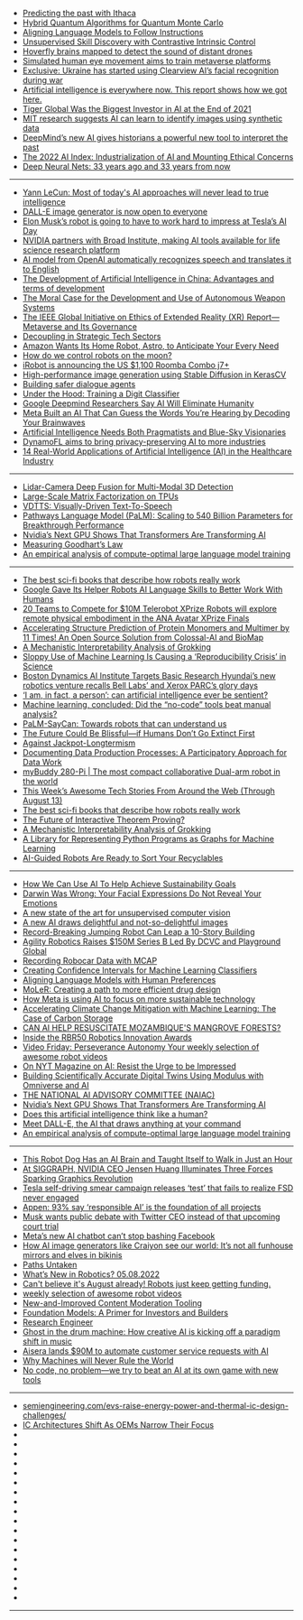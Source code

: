 - [Predicting the past with Ithaca](https://deepmind.com/blog/article/Predicting-the-past-with-Ithaca)
- [Hybrid Quantum Algorithms for Quantum Monte Carlo](ai.googleblog.com/2022/03/hybrid-quantum-algorithms-for-quantum.html)
- [Aligning Language Models
to Follow Instructions](https://openai.com/blog/instruction-following/)
- [Unsupervised Skill Discovery with Contrastive Intrinsic Control](https://bair.berkeley.edu/blog/)
- [Hoverfly brains mapped to detect the sound of distant drones](https://www.sciencedaily.com/news/computers_math/artificial_intelligence/)
- [Simulated human eye movement aims to train metaverse platforms](sciencedaily.com/releases/2022/03/220307132000.htm)
- [Exclusive: Ukraine has started using Clearview AI’s facial recognition during war](https://www.reuters.com/technology/exclusive-ukraine-has-started-using-clearview-ais-facial-recognition-during-war-2022-03-13/)
- [Artificial intelligence is everywhere now. This report shows how we got here.](https://www.popsci.com/technology/stanford-artificial-intelligence-index-report/)
- [Tiger Global Was the Biggest
Investor in AI at the End of 2021](https://www.institutionalinvestor.com/article/b1x340yv0htnyl/Tiger-Global-Was-the-Biggest-Investor-in-AI-at-the-End-of-2021)
- [MIT research suggests AI can learn to identify images using synthetic data](https://www.siliconrepublic.com/machines/machine-learning-images-mit-ai)
- [DeepMind’s new AI gives historians a powerful new tool to interpret the past](https://arstechnica.com/science/2022/03/deepminds-new-ai-tool-helps-resolve-debate-over-ancient-athenian-decrees/)
- [The 2022 AI Index: Industrialization of AI and Mounting Ethical Concerns](https://hai.stanford.edu/news/2022-ai-index-industrialization-ai-and-mounting-ethical-concerns)
- [Deep Neural Nets: 33 years ago and 33 years from now](https://karpathy.github.io/2022/03/14/lecun1989/)
-----------
- [Yann LeCun: Most of today's AI approaches will never lead to true intelligence](https://www.zdnet.com/article/metas-ai-guru-lecun-most-of-todays-ai-approaches-will-never-lead-to-true-intelligence/)
- [DALL-E image generator is now open to everyone](https://cur.at/avhJcsR?m=web)
- [Elon Musk’s robot is going to have to work hard to impress at Tesla’s AI Day](https://cur.at/LRdKlbF?m=web)
- [NVIDIA partners with Broad Institute, making AI tools available for life science research platform](https://cur.at/BgWEs23?m=web)
- [AI model from OpenAI automatically recognizes speech and translates it to English](https://cur.at/sRXqpiY?m=web)
- [The Development of Artificial Intelligence in China: Advantages and terms of development](https://cur.at/PAvvksc?m=web)
- [The Moral Case for the Development and Use of Autonomous Weapon Systems](https://cur.at/2DYHqZM?m=web)
- [The IEEE Global Initiative on Ethics of Extended Reality (XR) Report—Metaverse and Its Governance](https://cur.at/1uIF0mB?m=web)
- [Decoupling in Strategic Tech Sectors](https://cur.at/STSfufV?m=web)
- [Amazon Wants Its Home Robot, Astro, to Anticipate Your Every Need](https://cur.at/p419zAQ?m=web)
- [How do we control robots on the moon?](https://cur.at/VjADfCA?m=web)
- [iRobot is announcing the US $1,100 Roomba Combo j7+](https://cur.at/AZ1HyNe?m=web)
- [High-performance image generation using Stable Diffusion in KerasCV](https://cur.at/5nz7sjY?m=web)
- [Building safer dialogue agents](https://cur.at/JHwBoY4?m=web)
- [Under the Hood: Training a Digit Classifier](https://cur.at/E5MqI8c?m=web)
- [Google Deepmind Researchers Say AI Will Eliminate Humanity](https://cur.at/4aN4Wub?m=web)
- [Meta Built an AI That Can Guess the Words You’re Hearing by Decoding Your Brainwaves](https://cur.at/JlmktJt?m=web)
- [Artificial Intelligence Needs Both Pragmatists and Blue-Sky Visionaries](https://cur.at/wzbyGHI?m=web)
- [DynamoFL aims to bring privacy-preserving AI to more industries](https://cur.at/9rTRY9H?m=web)
- [14 Real-World Applications of Artificial Intelligence (AI) in the Healthcare Industry](https://cur.at/dR0S3bz?m=web)
------------
- [Lidar-Camera Deep Fusion for Multi-Modal 3D Detection](https://ai.googleblog.com/2022/04/lidar-camera-deep-fusion-for-multi.html)
- [Large-Scale Matrix Factorization on TPUs](https://ai.go[]()ogleblog.com/2022/04/large-scale-matrix-factorization-on-tpus.html)
- [VDTTS: Visually-Driven Text-To-Speech](https://ai.googleblog.com/2022/04/vdtts-visually-driven-text-to-speech.html)
- [Pathways Language Model (PaLM): Scaling to 540 Billion Parameters for Breakthrough Performance](https://ai.googleblog.com/2022/04/pathways-language-model-palm-scaling-to.html)
- [Nvidia’s Next GPU Shows That Transformers Are Transforming AI](https://spectrum.ieee.org/nvidias-next-gpu-shows-that-transformers-are-transforming-ai?utm_campaign=Artificial%2BIntelligence%2BWeekly&utm_medium=web&utm_source=Artificial_Intelligence_Weekly_270#toggle-gdpr)
- [Measuring Goodhart’s Law](https://openai.com/blog/measuring-goodharts-law/?utm_campaign=Artificial%2BIntelligence%2BWeekly&utm_medium=web&utm_source=Artificial_Intelligence_Weekly_270)
- [An empirical analysis of compute-optimal large language model training](https://www.deepmind.com/publications/an-empirical-analysis-of-compute-optimal-large-language-model-training?utm_campaign=Artificial%2BIntelligence%2BWeekly&utm_medium=web&utm_source=Artificial_Intelligence_Weekly_270)

---------------
- [The best sci-fi books that describe how robots really work](https://robohub.org/the-best-sci-fi-books-that-describe-how-robots-really-work/)
- [Google Gave Its Helper Robots AI Language Skills to Better Work With Humans](https://singularityhub.com/2022/08/22/google-gave-its-helper-robots-ai-language-skills-to-better-work-with-humans/)
- [20 Teams to Compete for $10M Telerobot XPrize Robots will explore remote physical embodiment in the ANA Avatar XPrize Finals](https://spectrum.ieee.org/ana-avatar-xprize-competition)
- [Accelerating Structure Prediction of Protein Monomers and Multimer by 11 Times! An Open Source Solution from Colossal-AI and BioMap](https://syncedreview.com/2022/08/23/accelerating-structure-prediction-of-protein-monomers-and-multimer-by-11-times-an-open-source-solution-from-colossal-ai-and-biomap/)
- [A Mechanistic Interpretability Analysis of Grokking](https://www.alignmentforum.org/posts/N6WM6hs7RQMKDhYjB/a-mechanistic-interpretability-analysis-of-grokking)
- [Sloppy Use of Machine Learning Is Causing a ‘Reproducibility Crisis’ in Science](https://www.wired.com/story/machine-learning-reproducibility-crisis/)
- [Boston Dynamics AI Institute Targets Basic Research Hyundai’s new robotics venture recalls Bell Labs’ and Xerox PARC’s glory days](https://spectrum.ieee.org/boston-dynamics-ai-institute-hyundai)
- [‘I am, in fact, a person’: can artificial intelligence ever be sentient?](https://www.theguardian.com/technology/2022/aug/14/can-artificial-intelligence-ever-be-sentient-googles-new-ai-program-is-raising-questions)
- [Machine learning, concluded: Did the “no-code” tools beat manual analysis?](https://arstechnica.com/information-technology/2022/08/no-code-wrapped-our-ml-experiment-concludes-but-did-the-machine-win/)
- [PaLM-SayCan: Towards robots that can understand us](https://everydayrobots.com/thinking/palm-saycan-googleresearch)
- [The Future Could Be Blissful—if Humans Don’t Go Extinct First](https://www.wired.co.uk/article/will-macaskill-longtermism)
- [Against Jackpot-Longtermism](https://davekarpf.substack.com/p/against-jackpot-longtermism)
- [Documenting Data Production Processes: A Participatory Approach for Data Work](https://arxiv.org/pdf/2207.04958.pdf)
- [myBuddy 280-Pi | The most compact collaborative Dual-arm robot in the world](https://spectrum.ieee.org/elephant-robotics-mybuddy)
- [This Week’s Awesome Tech Stories From Around the Web (Through August 13)](https://singularityhub.com/2022/08/13/this-weeks-awesome-tech-stories-from-around-the-web-through-august-13/)
- [The best sci-fi books that describe how robots really work](https://robohub.org/the-best-sci-fi-books-that-describe-how-robots-really-work/)
- [The Future of Interactive Theorem Proving?](https://xenaproject.wordpress.com/2022/08/16/the-future-of-interactive-theorem-proving/)
- [A Mechanistic Interpretability Analysis of Grokking](https://www.alignmentforum.org/posts/N6WM6hs7RQMKDhYjB/a-mechanistic-interpretability-analysis-of-grokking)
- [A Library for Representing Python Programs as Graphs for Machine Learning](https://arxiv.org/pdf/2208.07461.pdf)
- [AI-Guided Robots Are Ready to Sort Your Recyclables](https://spectrum.ieee.org/paddlepaddle-baidu)

----------------------
- [How We Can Use AI To Help Achieve Sustainability Goals](https://www.forbes.com/sites/forbestechcouncil/2022/04/26/how-we-can-use-ai-to-help-achieve-sustainability-goals/)
- [Darwin Was Wrong: Your Facial Expressions Do Not Reveal Your Emotions](https://www.scientificamerican.com/article/darwin-was-wrong-your-facial-expressions-do-not-reveal-your-emotions/)
- [A new state of the art for unsupervised computer vision](https://news.mit.edu/2022/new-unsupervised-computer-vision-algorithm-stego-0421)
- [A new AI draws delightful and not-so-delightful images](https://www.vox.com/future-perfect/23023538/ai-dalle-2-openai-bias-gpt-3-incentives)
- [Record-Breaking Jumping Robot Can Leap a 10-Story Building](https://www.scientificamerican.com/article/record-breaking-jumping-robot-can-leap-a-10-story-building/)
- [Agility Robotics Raises $150M Series B Led By DCVC and Playground Global](https://agilityrobotics.com/news/2022/future-robotics)
- [Recording Robocar Data with MCAP](https://foxglove.dev/blog/recording-robocar-data-with-mcap)
- [Creating Confidence Intervals for Machine Learning Classifiers
](https://sebastianraschka.com/blog/2022/confidence-intervals-for-ml.html)
- [Aligning Language Models with Human Preferences](https://nlp.stanford.edu/seminar/details/ethanperez.shtml)
- [MoLeR: Creating a path to more efficient drug design](https://www.microsoft.com/en-us/research/blog/moler-creating-a-path-to-more-efficient-drug-design/)
- [How Meta is using AI to focus on more sustainable technology](https://siliconangle.com/2022/04/18/meta-using-ai-focus-sustainable-technology/)
- [Accelerating Climate Change Mitigation with Machine Learning: The Case of Carbon Storage](https://developer.nvidia.com/blog/accelerating-climate-change-mitigation-with-machine-learning-the-case-of-carbon-storage/)
- [CAN AI HELP RESUSCITATE MOZAMBIQUE'S MANGROVE FORESTS?](https://www.fairplanet.org/story/can-ai-help-resuscitate-mozambiques-mangrove-forests/)
- [Inside the RBR50 Robotics Innovation Awards](https://www.roboticsbusinessreview.com/innovation/inside-the-rbr50-robotics-innovation-awards/)
- [Video Friday: Perseverance Autonomy Your weekly selection of awesome robot videos](https://spectrum.ieee.org/video-friday-perseverance-autonomy)
- [On NYT Magazine on AI: Resist the Urge to be Impressed](https://medium.com/@emilymenonbender/on-nyt-magazine-on-ai-resist-the-urge-to-be-impressed-3d92fd9a0edd)
- [Building Scientifically Accurate Digital Twins Using Modulus with Omniverse and AI](https://developer.nvidia.com/blog/building-scientifically-accurate-digital-twins-using-modulus-with-omniverse-and-ai/)
- [THE NATIONAL AI ADVISORY COMMITTEE (NAIAC)](https://www.ai.gov/naiac/)
- [Nvidia’s Next GPU Shows That Transformers Are Transforming AI](https://spectrum.ieee.org/nvidias-next-gpu-shows-that-transformers-are-transforming-ai)
- [Does this artificial intelligence think like a human?](https://news.mit.edu/2022/does-this-artificial-intelligence-think-human-0406)
- [Meet DALL-E, the AI that draws anything at your command](https://www.seattletimes.com/business/technology/meet-dall-e-the-ai-that-draws-anything-at-your-command/)
- [An empirical analysis of compute-optimal large language model training](https://www.deepmind.com/publications/an-empirical-analysis-of-compute-optimal-large-language-model-training?)

-----------------

- [This Robot Dog Has an AI Brain and Taught Itself to Walk in Just an Hour](https://singularityhub.com/2022/08/08/this-robot-dog-has-an-ai-brain-and-taught-itself-to-walk-in-just-an-hour/)
- [At SIGGRAPH, NVIDIA CEO Jensen Huang Illuminates Three Forces Sparking Graphics Revolution](https://blogs.nvidia.com/blog/2022/08/09/siggraph-huang-metaverse-ai/)
- [Tesla self-driving smear campaign releases ‘test’ that fails to realize FSD never engaged](https://electrek.co/2022/08/10/tesla-self-driving-smear-campaign-releases-test-fails-fsd-never-engaged/)
- [Appen: 93% say ‘responsible AI’ is the foundation of all projects](https://www.artificialintelligence-news.com/2022/08/10/appen-93-say-responsible-ai-foundation-all-projects/)
- [Musk wants public debate with Twitter CEO instead of that upcoming court trial](https://arstechnica.com/tech-policy/2022/08/musk-challenges-twitter-ceo-to-debate-twitter-will-stick-to-its-lawsuit-instead/)
- [Meta’s new AI chatbot can’t stop bashing Facebook](https://www.theguardian.com/technology/2022/aug/09/blenderbot-meta-chatbot-facebook)
- [How AI image generators like Craiyon see our world: It’s not all funhouse mirrors and elves in bikinis](https://www.grid.news/story/technology/2022/08/08/how-ai-image-generators-like-craiyon-see-our-world-its-not-all-funhouse-mirrors-and-elves-in-bikinis/)
- [Paths Untaken](https://verfassungsblog.de/paths-untaken/)
- [What’s New in Robotics? 05.08.2022](https://blog.robotiq.com/whats-new-in-robotics-05.08.2022)
- [Can't believe it's August already! Robots just keep getting funding.](https://www.getrevue.co/profile/svrobo/issues/can-t-believe-it-s-august-already-robots-just-keep-getting-funding-1276996)
- [weekly selection of awesome robot videos](https://spectrum.ieee.org/video-friday-build-a-chair)
- [New-and-Improved Content Moderation Tooling](https://openai.com/blog/new-and-improved-content-moderation-tooling/)
- [Foundation Models: A Primer for Investors and Builders](https://gradientflow.com/foundation-models-non-technical-guide/)
- [Research Engineer](https://boards.greenhouse.io/thealleninstitute/jobs/2059893)
- [Ghost in the drum machine: How creative AI is kicking off a paradigm shift in music](https://musictech.com/features/opinion-analysis/ai-artist-developers-isongwriting-production/)
- [Aisera lands $90M to automate customer service requests with AI](https://techcrunch.com/2022/08/03/aisera-lands-90m-to-automate-customer-service-requests-with-ai/)
- [Why Machines will Never Rule the World](https://www.taylorfrancis.com/books/mono/10.4324/9781003310105/machines-never-rule-world-barry-smith-jobst-landgrebe)
- [No code, no problem—we try to beat an AI at its own game with new tools](https://arstechnica.com/information-technology/2022/08/new-year-new-ai-challenge-can-we-create-an-algorithm-to-predict-heart-attacks/)

------------------
- [semiengineering.com/evs-raise-energy-power-and-thermal-ic-design-challenges/](https://semiengineering.com/evs-raise-energy-power-and-thermal-ic-design-challenges/)
- [IC Architectures Shift As OEMs Narrow Their Focus](https://semiengineering.com/ic-architectures-shift-as-oems-narrow-their-focus/)
- []()
- []()
- []()
- []()
- []()
- []()
- []()
- []()
- []()
- []()
- []()
- []()
- []()
- []()
- []()
- []()
- []()
- []()




------------------------


